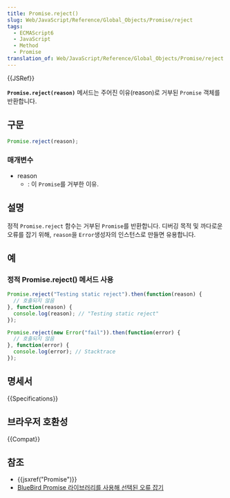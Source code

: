 ```yaml
---
title: Promise.reject()
slug: Web/JavaScript/Reference/Global_Objects/Promise/reject
tags:
  - ECMAScript6
  - JavaScript
  - Method
  - Promise
translation_of: Web/JavaScript/Reference/Global_Objects/Promise/reject
---
```

{{JSRef}}

**`Promise.reject(reason)`** 메서드는 주어진 이유(reason)로 거부된 `Promise` 객체를 반환합니다.

## 구문

```js
Promise.reject(reason);
```

### 매개변수

- reason
  - : 이 `Promise`를 거부한 이유.

## 설명

정적 `Promise.reject` 함수는 거부된 `Promise`를 반환합니다. 디버깅 목적 및 까다로운 오류를 잡기 위해, `reason`을 `Error`생성자의 인스턴스로 만들면 유용합니다.

## 예

### 정적 Promise.reject() 메서드 사용

```js
Promise.reject("Testing static reject").then(function(reason) {
  // 호출되지 않음
}, function(reason) {
  console.log(reason); // "Testing static reject"
});

Promise.reject(new Error("fail")).then(function(error) {
  // 호출되지 않음
}, function(error) {
  console.log(error); // Stacktrace
});
```

## 명세서

{{Specifications}}

## 브라우저 호환성

{{Compat}}

## 참조

- {{jsxref("Promise")}}
- [BlueBird Promise 라이브러리를 사용해 선택된 오류 잡기](https://github.com/petkaantonov/bluebird#error-handling)
